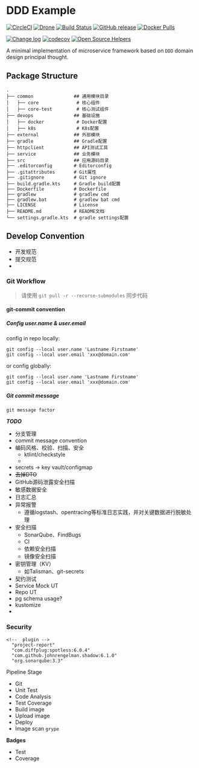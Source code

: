 # DDD Example

[![CircleCI](https://circleci.com/gh/efsn/ddd-example/tree/master.svg?style=svg)](https://circleci.com/gh/efsn/ddd-example/tree/master)
[![Drone](https://cloud.drone.io/api/badges/efsn/ddd-example/status.svg)](https://cloud.drone.io/efsn/ddd-example)
[![Build Status](https://img.shields.io/github/workflow/status/efsn/ddd-example/CI)](https://github.com/efsn/ddd-example)
[![GitHub release](https://img.shields.io/github/release/efsn/ddd-example.svg)](https://gitHub.com/efsn/ddd-example/releases)
[![Docker Pulls](https://img.shields.io/docker/pulls/elmi/ddd-example.svg)](https://hub.docker.com/r/elmi/ddd-example)
<!-- [![GitHub stars](https://img.shields.io/github/stars/efsn/ddd-example.svg)](https://github.com/efsn/ddd-example/stargazers) -->
<!-- [![GitHub forks](https://img.shields.io/github/forks/efsn/ddd-example.svg)](https://github.com/efsn/ddd-example/network/members) -->
[![Change log](https://img.shields.io/badge/change%20log-%E2%96%A4-e53994.svg)](https://gitHub.com/efsn/ddd-example/releases)
[![codecov](https://codecov.io/gh/efsn/ddd-example/branch/master/graph/badge.svg)](https://codecov.io/gh/efsn/ddd-example)
[![Open Source Helpers](https://www.codetriage.com/efsn/ddd-example/badges/users.svg)](https://www.codetriage.com/efsn/ddd-example)

A minimal implementation of microservice framework based on `DDD` domain design principal thought.

## Package Structure

```tree
.
├── common               ## 通用模块目录
│   ├── core              # 核心组件
│   ├── core-test         # 核心测试组件
├── devops               ## 基础设施
│   ├── docker            # Docker配置
│   ├── k8s               # K8s配置
├── external             ## 外部模块
├── gradle               ## Gradle配置
├── httpclient           ## API测试工具
├── service              ## 业务模块
├── src                  ## 应用源码目录
├── .editorconfig        # Editorconfig
├── .gitattributes       # Git属性
├── .gitignore           # Git ignore
├── build.gradle.kts     # Gradle build配置
├── Dockerfile           # Dockerfile
├── gradlew              # gradlew cmd
├── gradlew.bat          # gradlew bat cmd
├── LICENSE              # License
├── README.md            # README文档
└── settings.gradle.kts  # gradle settings配置
```

## Develop Convention
- 开发规范
- 提交规范
-

### Git Workflow

> 请使用 `git pull -r --recurse-submodules` 同步代码

#### git-commit convention

##### Config user.name & user.email

config in repo locally:

```
git config --local user.name 'Lastname Firstname'
git config --local user.email 'xxx@domain.com'
```

or config globally:

```
git config --local user.name 'Lastname Firstname'
git config --local user.email 'xxx@domain.com'
```

##### Git commit message

```
git message factor
```

***TODO***
- 分支管理
- commit message convention
- 编码风格、校验、扫描、安全
  - ktlint/checkstyle
  -
- secrets -> key vault/configmap
- ~~去掉DTO~~
- GitHub源码泄露安全扫描
- 敏感数据安全
- 日志汇总
- 异常报警
  - 遵循logstash、opentracing等标准日志实践，并对关键数据进行脱敏处理
- 安全扫描
  - SonarQube、FindBugs
  - CI
  - 依赖安全扫描
  - 镜像安全扫描
- 密钥管理（KV）
  - 如Talisman、git-secrets
- 契约测试
- Service Mock UT
- Repo UT
- pg schema usage?
- kustomize
-

### Security

```
<!--  plugin -->
  "project-report"
  "com.diffplug:spotless:6.0.4"
  "com.github.johnrengelman.shadow:6.1.0"
  "org.sonarqube:3.3"
```

Pipeline Stage
- Git
- Unit Test
- Code Analysis
- Test Coverage
- Build image
- Upload image
- Deploy
- Image scan `grype`

**Badges**
- Test
- Coverage
